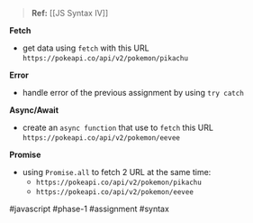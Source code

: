 >**Ref:** [[JS Syntax IV]]

**Fetch**
- get data using `fetch` with this URL `https://pokeapi.co/api/v2/pokemon/pikachu`

**Error**
- handle error of the previous assignment by using `try catch`

**Async/Await**
- create an `async function` that use to `fetch` this URL `https://pokeapi.co/api/v2/pokemon/eevee`

**Promise**
- using `Promise.all` to fetch 2 URL at the same time:
	- `https://pokeapi.co/api/v2/pokemon/pikachu`
	- `https://pokeapi.co/api/v2/pokemon/eevee`


#javascript #phase-1 #assignment #syntax